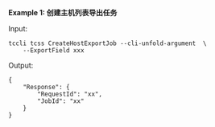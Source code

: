 **Example 1: 创建主机列表导出任务**



Input: 

```
tccli tcss CreateHostExportJob --cli-unfold-argument  \
    --ExportField xxx
```

Output: 
```
{
    "Response": {
        "RequestId": "xx",
        "JobId": "xx"
    }
}
```

